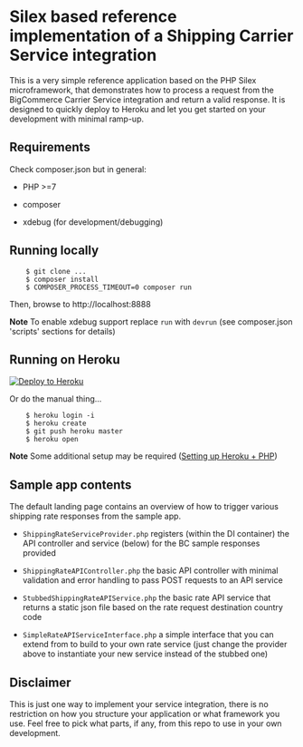 # Silex based reference implementation of a Shipping Carrier Service integration

This is a very simple reference application based on the PHP Silex microframework, that demonstrates how to process a request from the BigCommerce Carrier Service integration and return a valid response.
It is designed to quickly deploy to Heroku and let you get started on your development with minimal ramp-up.

## Requirements

Check composer.json but in general:

- PHP >=7

- composer

- xdebug (for development/debugging)

## Running locally

```
    $ git clone ...
    $ composer install
    $ COMPOSER_PROCESS_TIMEOUT=0 composer run
```

Then, browse to http://localhost:8888

**Note** To enable xdebug support replace `run` with `devrun` (see composer.json 'scripts' sections for details)

## Running on Heroku

[![Deploy to Heroku](https://www.herokucdn.com/deploy/button.png)](https://heroku.com/deploy)

Or do the manual thing...

```
    $ heroku login -i
    $ heroku create
    $ git push heroku master
    $ heroku open
```
 
**Note** Some additional setup may be required ([Setting up Heroku + PHP](https://devcenter.heroku.com/articles/getting-started-with-php))



## Sample app contents

The default landing page contains an overview of how to trigger various shipping rate responses from the sample app.


- `ShippingRateServiceProvider.php` registers (within the DI container) the API controller and service (below) for the BC sample responses provided

- `ShippingRateAPIController.php` the basic API controller with minimal validation and error handling to pass POST requests to an API service

- `StubbedShippingRateAPIService.php` the basic rate API service that returns a static json file based on the rate request destination country code

- `SimpleRateAPIServiceInterface.php` a simple interface that you can extend from to build to your own rate service (just change the provider above to instantiate your new service instead of the stubbed one)


## Disclaimer

This is just one way to implement your service integration, there is no restriction on how you structure your application or what framework you use. 
Feel free to pick what parts, if any, from this repo to use in your own development.
